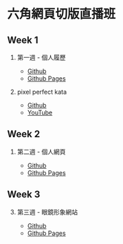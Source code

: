 # 六角網頁切版直播班

## Week 1

1. 第一週 - 個人履歷

   - [Github](https://github.com/0224071/hexschool-web-layout-class/tree/main/app/week1)
   - [Github Pages](https://0224071.github.io/hexschool-web-layout-class/week1/index.html)

2. pixel perfect kata 
   - [Github](https://github.com/0224071/hexschool-web-layout-class/tree/main/app/week1/kata)
   - [YouTube](https://youtu.be/X5Dpsn-O6y4) 

## Week 2

1. 第二週 - 個人網頁

   - [Github](https://github.com/0224071/hexschool-web-layout-class/tree/main/app/week2)
   - [Github Pages](https://0224071.github.io/hexschool-web-layout-class/week2/index.html)

## Week 3

3. 第三週 - 眼鏡形象網站

   - [Github](https://github.com/0224071/hexschool-web-layout-class/tree/main/app/week3)
   - [Github Pages](https://0224071.github.io/hexschool-web-layout-class/week3/index.html)